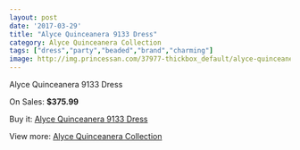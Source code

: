 ```yaml
---
layout: post
date: '2017-03-29'
title: "Alyce Quinceanera 9133 Dress"
category: Alyce Quinceanera Collection
tags: ["dress","party","beaded","brand","charming"]
image: http://img.princessan.com/37977-thickbox_default/alyce-quinceanera-9133-dress.jpg
---
```

Alyce Quinceanera 9133 Dress

On Sales: **$375.99**
<a href="https://www.princessan.com/en/alyce-quinceanera-collection/17620-alyce-quinceanera-9133-dress.html"><amp-img layout="responsive" width="600" height="600" src="//img.princessan.com/37977-thickbox_default/alyce-quinceanera-9133-dress.jpg" alt="Alyce Quinceanera 9133 Dress 0" /></a>
<a href="https://www.princessan.com/en/alyce-quinceanera-collection/17620-alyce-quinceanera-9133-dress.html"><amp-img layout="responsive" width="600" height="600" src="//img.princessan.com/37978-thickbox_default/alyce-quinceanera-9133-dress.jpg" alt="Alyce Quinceanera 9133 Dress 1" /></a>

Buy it: [Alyce Quinceanera 9133 Dress](https://www.princessan.com/en/alyce-quinceanera-collection/17620-alyce-quinceanera-9133-dress.html "Alyce Quinceanera 9133 Dress")

View more: [Alyce Quinceanera Collection](https://www.princessan.com/en/9-alyce-quinceanera-collection "Alyce Quinceanera Collection")